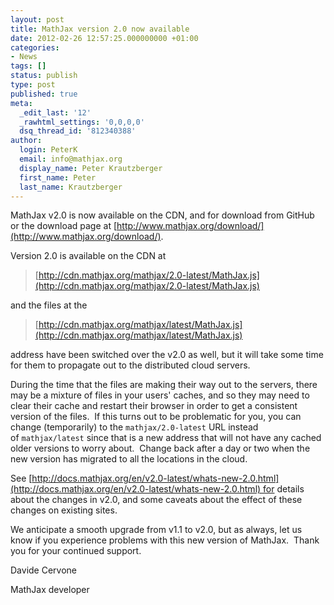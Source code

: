 ```yaml
---
layout: post
title: MathJax version 2.0 now available
date: 2012-02-26 12:57:25.000000000 +01:00
categories:
- News
tags: []
status: publish
type: post
published: true
meta:
  _edit_last: '12'
  _rawhtml_settings: '0,0,0,0'
  dsq_thread_id: '812340388'
author:
  login: PeterK
  email: info@mathjax.org
  display_name: Peter Krautzberger
  first_name: Peter
  last_name: Krautzberger
---
```


MathJax v2.0 is now available on the CDN, and for download from GitHub or the download page at [http://www.mathjax.org/download/](http://www.mathjax.org/download/).

Version 2.0 is available on the CDN at

> [http://cdn.mathjax.org/mathjax/2.0-latest/MathJax.js](http://cdn.mathjax.org/mathjax/2.0-latest/MathJax.js)

and the files at the

> [http://cdn.mathjax.org/mathjax/latest/MathJax.js](http://cdn.mathjax.org/mathjax/latest/MathJax.js)

address have been switched over the v2.0 as well, but it will take some time for them to propagate out to the distributed cloud servers.

During the time that the files are making their way out to the servers, there may be a mixture of files in your users' caches, and so they may need to clear their cache and restart their browser in order to get a consistent version of the files.  If this turns out to be problematic for you, you can change (temporarily) to the `mathjax/2.0-latest` URL instead of `mathjax/latest` since that is a new address that will not have any cached older versions to worry about.  Change back after a day or two when the new version has migrated to all the locations in the cloud.

See [http://docs.mathjax.org/en/v2.0-latest/whats-new-2.0.html](http://docs.mathjax.org/en/v2.0-latest/whats-new-2.0.html) for details about the changes in v2.0, and some caveats about the effect of these changes on existing sites.

We anticipate a smooth upgrade from v1.1 to v2.0, but as always, let us know if you experience problems with this new version of MathJax.  Thank you for your continued support.

Davide Cervone

MathJax developer